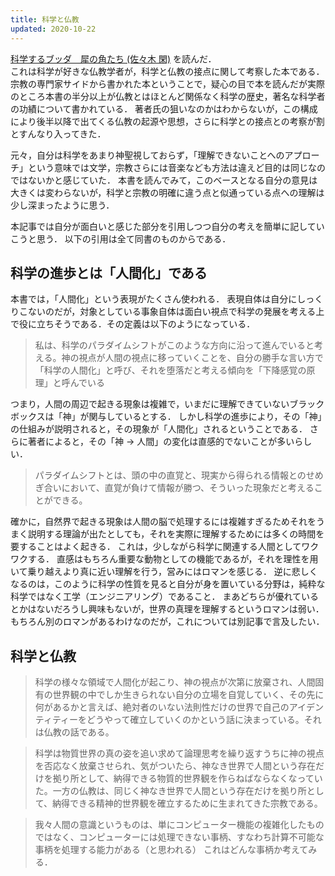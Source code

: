 ```yaml
---
title: 科学と仏教
updated: 2020-10-22
---
```


[科学するブッダ　犀の角たち (佐々木 閑)](https://www.amazon.co.jp/dp/B00GJFCW3I/) を読んだ．  
これは科学が好きな仏教学者が，科学と仏教の接点に関して考察した本である．
宗教の専門家サイドから書かれた本ということで，疑心の目で本を読んだが実際のところ本書の半分以上が仏教とはほとんど関係なく科学の歴史，著名な科学者の功績について書かれている．
著者氏の狙いなのかはわからないが，この構成により後半以降で出てくる仏教の起源や思想，さらに科学との接点との考察が割とすんなり入ってきた．

元々，自分は科学をあまり神聖視しておらず，「理解できないことへのアプローチ」という意味では文学，宗教さらには音楽なども方法は違えど目的は同じなのではないかと感じていた．
本書を読んでみて，このベースとなる自分の意見は大きくは変わらないが，科学と宗教の明確に違う点と似通っている点への理解は少し深まったように思う．

本記事では自分が面白いと感じた部分を引用しつつ自分の考えを簡単に記していこうと思う．
以下の引用は全て同書のものからである．

<!-- 人間化とは -->
## 科学の進歩とは「人間化」である
本書では，「人間化」という表現がたくさん使われる．
表現自体は自分にしっくりこないのだが，対象としている事象自体は面白い視点で科学の発展を考える上で役に立ちそうである．その定義は以下のようになっている．

> 私は、科学のパラダイムシフトがこのような方向に沿って進んでいると考える。神の視点が人間の視点に移っていくことを、自分の勝手な言い方で「科学の人間化」と呼び、それを堕落だと考える傾向を「下降感覚の原理」と呼んでいる

つまり，人間の周辺で起きる現象は複雑で，いまだに理解できていないブラックボックスは「神」が関与しているとする．
しかし科学の進歩により，その「神」の仕組みが説明されると，その現象が「人間化」されるということである．
さらに著者によると，その「神 → 人間」の変化は直感的でないことが多いらしい．

> パラダイムシフトとは、頭の中の直覚と、現実から得られる情報とのせめぎ合いにおいて、直覚が負けて情報が勝つ、そういった現象だと考えることができる。

確かに，自然界で起きる現象は人間の脳で処理するには複雑すぎるためそれをうまく説明する理論が出たとしても，それを実際に理解するためには多くの時間を要することはよく起きる．
これは，少しながら科学に関連する人間としてワクワクする．
直感はもちろん重要な動物としての機能であるが，それを理性を用いて乗り越えより真に近い理解を行う，営みにはロマンを感じる．
逆に悲しくなるのは，このように科学の性質を見ると自分が身を置いている分野は，純粋な科学ではなく工学（エンジニアリング）であること．
まあどちらが優れているとかはないだろうし興味もないが，世界の真理を理解するというロマンは弱い．もちろん別のロマンがあるわけなのだが，これについては別記事で言及したい．


## 科学と仏教
<!-- 科学と仏教の接点 -->
> 科学の様々な領域で人間化が起こり、神の視点が次第に放棄され、人間固有の世界観の中でしか生きられない自分の立場を自覚していく、その先に何があるかと言えば、絶対者のいない法則性だけの世界で自己のアイデンティティーをどうやって確立していくのかという話に決まっている。それは仏教の話である。

> 科学は物質世界の真の姿を追い求めて論理思考を繰り返すうちに神の視点を否応なく放棄させられ、気がついたら、神なき世界で人間という存在だけを拠り所として、納得できる物質的世界観を作らねばならなくなっていた。一方の仏教は、同じく神なき世界で人間という存在だけを拠り所として、納得できる精神的世界観を確立するために生まれてきた宗教である。



<!-- 脳にはできて計算機にできない処理とは？ -->
> 我々人間の意識というものは、単にコンピューター機能の複雑化したものではなく、コンピューターには処理できない事柄、すなわち計算不可能な事柄を処理する能力がある（と思われる）
これはどんな事柄か考えてみる．
